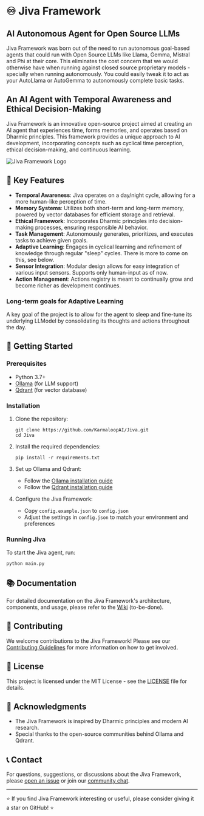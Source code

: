# ♾️ Jiva Framework

## AI Autonomous Agent for Open Source LLMs
Jiva Framework was born out of the need to run autonomous goal-based agents that could run with Open Source LLMs like Llama, Gemma, Mistral and Phi at their core. This eliminates the cost
concern that we would otherwise have when running against closed source proprietary models - specially when running autonomously.
You could easily tweak it to act as your AutoLlama or AutoGemma to autonomously complete basic tasks.

## An AI Agent with Temporal Awareness and Ethical Decision-Making

Jiva Framework is an innovative open-source project aimed at creating an AI agent that experiences time, forms memories, and operates based on Dharmic principles. This framework provides a unique approach to AI development, incorporating concepts such as cyclical time perception, ethical decision-making, and continuous learning.

![Jiva Framework Logo](https://via.placeholder.com/150?text=Jiva+Framework)

## 🌟 Key Features

- **Temporal Awareness**: Jiva operates on a day/night cycle, allowing for a more human-like perception of time.
- **Memory Systems**: Utilizes both short-term and long-term memory, powered by vector databases for efficient storage and retrieval.
- **Ethical Framework**: Incorporates Dharmic principles into decision-making processes, ensuring responsible AI behavior.
- **Task Management**: Autonomously generates, prioritizes, and executes tasks to achieve given goals.
- **Adaptive Learning**: Engages in cyclical learning and refinement of knowledge through regular "sleep" cycles. There is more to come on this, see below.
- **Sensor Integration**: Modular design allows for easy integration of various input sensors. Supports only human-input as of now.
- **Action Management**: Actions registry is meant to continually grow and become richer as development continues.

### Long-term goals for Adaptive Learning
A key goal of the project is to allow for the agent to sleep and fine-tune its underlying LLModel by consolidating its thoughts and actions throughout the day.

## 🚀 Getting Started

### Prerequisites

- Python 3.7+
- [Ollama](https://ollama.ai/) (for LLM support)
- [Qdrant](https://qdrant.tech/) (for vector database)

### Installation

1. Clone the repository:
   ```
   git clone https://github.com/KarmaloopAI/Jiva.git
   cd Jiva
   ```

2. Install the required dependencies:
   ```
   pip install -r requirements.txt
   ```

3. Set up Ollama and Qdrant:
   - Follow the [Ollama installation guide](https://github.com/jmorganca/ollama#installation)
   - Follow the [Qdrant installation guide](https://qdrant.tech/documentation/install/)

4. Configure the Jiva Framework:
   - Copy `config.example.json` to `config.json`
   - Adjust the settings in `config.json` to match your environment and preferences

### Running Jiva

To start the Jiva agent, run:

```
python main.py
```

## 📚 Documentation

For detailed documentation on the Jiva Framework's architecture, components, and usage, please refer to the [Wiki](https://github.com/your-username/jiva-framework/wiki) (to-be-done).

## 🤝 Contributing

We welcome contributions to the Jiva Framework! Please see our [Contributing Guidelines](CONTRIBUTING.md) for more information on how to get involved.

## 📜 License

This project is licensed under the MIT License - see the [LICENSE](LICENSE) file for details.

## 🙏 Acknowledgments

- The Jiva Framework is inspired by Dharmic principles and modern AI research.
- Special thanks to the open-source communities behind Ollama and Qdrant.

## 📞 Contact

For questions, suggestions, or discussions about the Jiva Framework, please [open an issue](https://github.com/your-username/jiva-framework/issues) or join our [community chat](https://discord.gg/jiva-framework).

---

⭐ If you find Jiva Framework interesting or useful, please consider giving it a star on GitHub! ⭐
